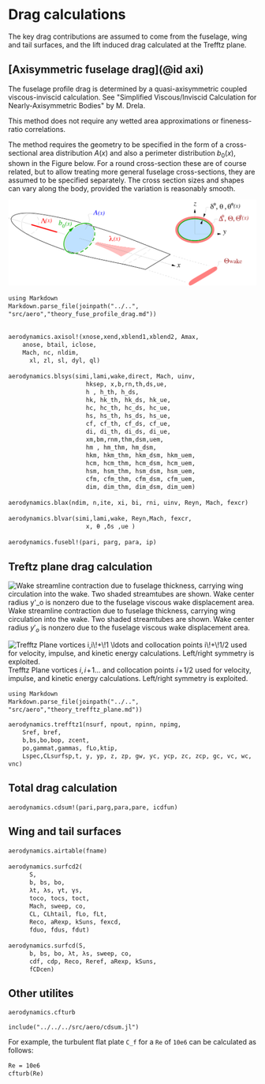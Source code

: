 # Drag calculations

The key drag contributions are assumed to come from the fuselage, wing and tail surfaces, and the lift induced drag calculated at the Trefftz plane.


## [Axisymmetric fuselage drag](@id axi)
The fuselage profile drag is determined by a quasi-axisymmetric coupled viscous-inviscid calculation. See "Simplified Viscous/Inviscid Calculation for Nearly-Axisymmetric Bodies" by M. Drela.

This method does not require any wetted area approximations or fineness-ratio correlations.

The method requires the geometry to be specified in the form of a
cross-sectional area distribution $A{\scriptstyle (x)}$ and also a
perimeter distribution $b_0{\scriptstyle (x)}$, shown in the
Figure below. For a
round cross-section these are of course related, but to allow treating
more general fuselage cross-sections, they are assumed to be specified
separately. The cross section sizes and shapes can vary along the body,
provided the variation is reasonably smooth.

![ADfuse](../assets/ADfuse.png)

```@eval
using Markdown
Markdown.parse_file(joinpath("../..", "src/aero","theory_fuse_profile_drag.md"))
```

```@docs

aerodynamics.axisol!(xnose,xend,xblend1,xblend2, Amax, 
	anose, btail, iclose,
	Mach, nc, nldim,
      xl, zl, sl, dyl, ql)

aerodynamics.blsys(simi,lami,wake,direct, Mach, uinv,
                      hksep, x,b,rn,th,ds,ue,
                      h , h_th, h_ds,
                      hk, hk_th, hk_ds, hk_ue,
                      hc, hc_th, hc_ds, hc_ue,
                      hs, hs_th, hs_ds, hs_ue,
                      cf, cf_th, cf_ds, cf_ue,
                      di, di_th, di_ds, di_ue,
                      xm,bm,rnm,thm,dsm,uem, 
                      hm , hm_thm, hm_dsm,
                      hkm, hkm_thm, hkm_dsm, hkm_uem,
                      hcm, hcm_thm, hcm_dsm, hcm_uem,
                      hsm, hsm_thm, hsm_dsm, hsm_uem,
                      cfm, cfm_thm, cfm_dsm, cfm_uem,
                      dim, dim_thm, dim_dsm, dim_uem)

aerodynamics.blax(ndim, n,ite, xi, bi, rni, uinv, Reyn, Mach, fexcr)

aerodynamics.blvar(simi,lami,wake, Reyn,Mach, fexcr,
                      x, θ ,δs ,ue )

aerodynamics.fusebl!(pari, parg, para, ip)
```

## Treftz plane drag calculation

![Wake streamline contraction due to fuselage thickness, carrying wing
circulation into the wake. Two shaded streamtubes are shown. Wake center
radius $y'_o$ is nonzero due to the fuselage viscous wake displacement
area.](../assets/trefftz.png)
Wake streamline contraction due to fuselage thickness, carrying wing
circulation into the wake. Two shaded streamtubes are shown. Wake center
radius $y'_o$ is nonzero due to the fuselage viscous wake displacement
area.

![Trefftz Plane vortices $i,i\!+\!1 \ldots$ and collocation points
$i\!+\!1/2$ used for velocity, impulse, and kinetic energy calculations.
Left/right symmetry is exploited.](../assets/tpvort.png)
Trefftz Plane vortices $i,i\!+\!1 \ldots$ and collocation points
$i\!+\!1/2$ used for velocity, impulse, and kinetic energy calculations.
Left/right symmetry is exploited.  

```@eval
using Markdown
Markdown.parse_file(joinpath("../..", "src/aero","theory_trefftz_plane.md"))
```

```@docs
aerodynamics.trefftz1(nsurf, npout, npinn, npimg,
	Sref, bref,
	b,bs,bo,bop, zcent,
	po,gammat,gammas, fLo,ktip,
	Lspec,CLsurfsp,t, y, yp, z, zp, gw, yc, ycp, zc, zcp, gc, vc, wc, vnc)
```

## Total drag calculation
```@docs
aerodynamics.cdsum!(pari,parg,para,pare, icdfun)
```

## Wing and tail surfaces
```@docs
aerodynamics.airtable(fname)

aerodynamics.surfcd2(
      S,
      b, bs, bo,
      λt, λs, γt, γs,
      toco, tocs, toct,
      Mach, sweep, co,
      CL, CLhtail, fLo, fLt,
      Reco, aRexp, kSuns, fexcd,
      fduo, fdus, fdut)

aerodynamics.surfcd(S,
      b, bs, bo, λt, λs, sweep, co,
      cdf, cdp, Reco, Reref, aRexp, kSuns,
      fCDcen)
```

## Other utilites

```@docs
aerodynamics.cfturb
```
```@setup cfturb
include("../../../src/aero/cdsum.jl")

```
For example, the turbulent flat plate ``C_f`` for a ``Re`` of ``10e6`` can be calculated as follows:

```@example cfturb
Re = 10e6
cfturb(Re)
```
